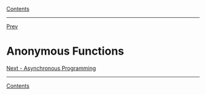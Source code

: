 [Contents](README.md)

----

[Prev](anonymous-functions.md.md)

# Anonymous Functions


[Next - Asynchronous Programming](async-programming.md)

----

[Contents](/docs/README.md)
